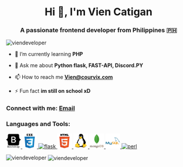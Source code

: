 <h1 align="center">Hi 👋, I'm Vien Catigan</h1>
<h3 align="center">A passionate frontend developer from Philippines 🇵🇭</h3>

<p align="left"> <img src="https://komarev.com/ghpvc/?username=viendeveloper&label=Profile%20views&color=0e75b6&style=flat" alt="viendeveloper" /> </p>

- 🌱 I’m currently learning **PHP**

- 💬 Ask me about **Python flask, FAST-API, Discord.PY**

- 📫 How to reach me **Vien@courvix.com**

- ⚡ Fun fact **im still on school xD**

<h3 align="left">Connect with me: <a href="mailto:Vien@courvix.com">Email</a> </h3>
<p align="left">
</p>

<h3 align="left">Languages and Tools:</h3>
<p align="left"> <a href="https://getbootstrap.com" target="_blank" rel="noreferrer"> <img src="https://raw.githubusercontent.com/devicons/devicon/master/icons/bootstrap/bootstrap-plain-wordmark.svg" alt="bootstrap" width="40" height="40"/> </a> <a href="https://www.w3schools.com/css/" target="_blank" rel="noreferrer"> <img src="https://raw.githubusercontent.com/devicons/devicon/master/icons/css3/css3-original-wordmark.svg" alt="css3" width="40" height="40"/> </a> <a href="https://flask.palletsprojects.com/" target="_blank" rel="noreferrer"> <img src="https://www.vectorlogo.zone/logos/pocoo_flask/pocoo_flask-icon.svg" alt="flask" width="40" height="40"/> </a> <a href="https://www.w3.org/html/" target="_blank" rel="noreferrer"> <img src="https://raw.githubusercontent.com/devicons/devicon/master/icons/html5/html5-original-wordmark.svg" alt="html5" width="40" height="40"/> </a> <a href="https://www.linux.org/" target="_blank" rel="noreferrer"> <img src="https://raw.githubusercontent.com/devicons/devicon/master/icons/linux/linux-original.svg" alt="linux" width="40" height="40"/> </a> <a href="https://www.mongodb.com/" target="_blank" rel="noreferrer"> <img src="https://raw.githubusercontent.com/devicons/devicon/master/icons/mongodb/mongodb-original-wordmark.svg" alt="mongodb" width="40" height="40"/> </a> <a href="https://www.mysql.com/" target="_blank" rel="noreferrer"> <img src="https://raw.githubusercontent.com/devicons/devicon/master/icons/mysql/mysql-original-wordmark.svg" alt="mysql" width="40" height="40"/> </a> <a href="https://www.perl.org/" target="_blank" rel="noreferrer"> <img src="https://api.iconify.design/logos-perl.svg" alt="perl" width="40" height="40"/> </a> </p>

<p><img align="left" src="https://github-readme-stats.vercel.app/api/top-langs?username=viendeveloper&show_icons=true&locale=en&layout=compact" alt="viendeveloper" /></p>

<p>&nbsp;<img align="center" src="https://github-readme-stats.vercel.app/api?username=viendeveloper&show_icons=true&locale=en" alt="viendeveloper" /></p>
